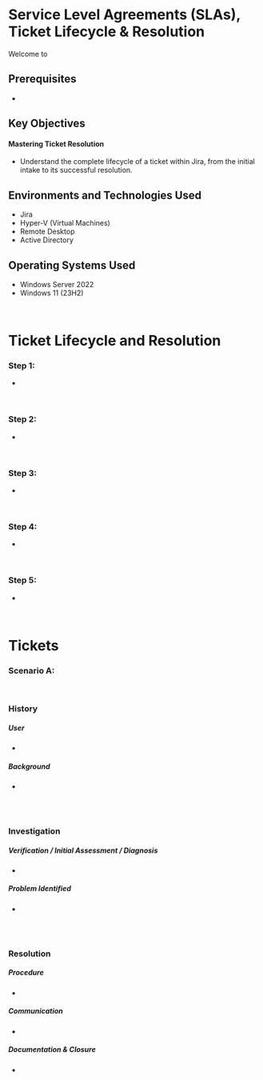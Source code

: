 <h1> Service Level Agreements (SLAs), Ticket Lifecycle & Resolution </h1>


<p>Welcome to </p>

<h2>Prerequisites</h2>

- 

<h2>Key Objectives</h2>

<h4>Mastering Ticket Resolution</h4>

- Understand the complete lifecycle of a ticket within Jira, from the initial intake to its successful resolution.



<h2>Environments and Technologies Used</h2>

- Jira
- Hyper-V (Virtual Machines)
- Remote Desktop
- Active Directory

<h2>Operating Systems Used </h2>

- Windows Server 2022
- Windows 11 (23H2)


<br>



<h1>Ticket Lifecycle and Resolution</h1>

<h3>Step 1:  </h3>
<p> </p>

- 

<br>


<h3>Step 2: </h3>
<p></p>

- 

<br>


<h3>Step 3: </h3>
<p></p>

- 

<br>



<h3>Step 4: </h3>
<p></p>

- 

<br>


<h3>Step 5: </h3>
<p></p>

- 

<br>


<h1>Tickets</h1>

<h3>Scenario A: </h3>

<br>

<h3>History </h3>

<h5><strong>User</strong> </h5>

- 

<h5>Background</h5>

- 



<br>
<br>

<h3>Investigation</h3>

<h5> Verification / Initial Assessment / Diagnosis</h5>

- 


<h5>Problem Identified</h5>

- 

<br>
<br>

<h3>Resolution</h3>


<h5>Procedure</h5>

- 



<h5>Communication</h5>

- 

<h5>Documentation & Closure</h5>

- 


